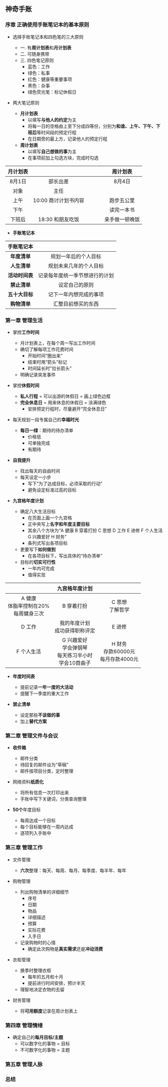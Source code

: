 ## 神奇手账

### 序章  正确使用手账笔记本的基本原则  

* 选择手账笔记本和四色笔的三大原则  
  * 一. 有**周计划表**和**月计划表**  
  * 二. 可随身携带  
  * 三. 四色笔记原则  
    * 蓝色：工作  
    * 绿色：私事  
    * 红色：健康等重要事项  
    * 黑色：杂事  
    * 绿色荧光笔：标记休假日  
    
* 两大笔记原则  
  * **月计划表**  
    * 以填写**与他人的约定**为主
    * 将每一日的空格由上至下分成四等份，分别为**和谁、上午、下午、下班后**等时间段的预定行程
    * 在日期旁的最上方，记录他人的预定行程    
  * **周计划表**  
    * 以填写**自己想做的事**为主  
    * 在事项前加上勾选方块，完成时勾选  
 
|  月计划表  |                    |        |        |       |   周计划表    |
| :------:  |     :-------:      |   ---  |   ---  |  ---  |   :----:     |
|   8月1日   |    部长出差         |        |        |       |    8月4日    |
|   对象     |      主任          |        |        |       |              |
|   上午     | 10:00 商讨计划书内容 |        |        |       |    跑步五公里 |
|   下午     |                    |        |        |       |   读完一本书  |
|   下班后   |  18:30 和朋友吃饭    |        |        |       | 亲手做一顿晚饭 |

* **手账笔记本**  

|  手账笔记本 |                            | 
| :------:   |     :-------:              | 
| **年度清单**    |  规划一年后的个人目标         |
| **人生清单**    |  规划未来几年的个人目标       |
| **活动时间表**   | 记录每年度统一季节想进行的计划 |
| **禁止清单**    |  设定自己的原则              |
| **五十大目标**   | 记下一年内想完成的事项        |
|  **购物清单**   |  汇整目前想买的东西           |
  
### 第一章  管理生活  

* 掌控**工作时间**  
  * 月计划表上，在每个周一写出工作时间  
  * 确切了解每项工作花费时间  
    * 开始时间“圈出来”  
    * 结束时用“箭头”标记  
    * 时间延长时"拉长箭头"  
  * 明确记录突发事件      
  
* 掌控**休假时间** 
  * **私人行程** = 可以出游的休假日 = 画上绿色边框  
  * **完全休息日** = 用来休息的休假日 = 涂满绿色
    * 安排预定行程时，尽量避开“完全休息日”
  
* 每天规划一段专属自己的**幸福时光**  
  * **每日一绿**：期待的待办清单  
    * 价格低
    * 可单独完成  
    * 有期待
   
* **自我提升**  
  * 找出每天的自由时间
  * 每天设定一小步
    * 写下“为了达成目标，必须采取的行动”  
    * 避免设定标准过高的目标
   
* **九宫格年度计划**   
  * 确定八大生活目标  
    * 在页面上画一个九宫格  
    * 正中央写上**名字和年度主要目标**  
    * 其余八个方块为“A 健康  B 穿着打扮  C 思想  D 工作  E 进修  F 个人生活  G 兴趣爱好  H 财务”  
    * 条列式写出各项目标
  * 更要写下**如何做到**  
    * 在各项目标下，写出具体的“待办清单”  
  * 目标的**切实可行性**  
    * 一年内可完成  
    * 值得实现  

|  | 九宫格年度计划     | | 
| :------:   |     :-------:   |   :-------:   | 
| A 健康 <br> 体脂率控制在20% <br> 每周健身三次  |  B 穿着打扮   | C 思想  <br> 了解哲学 |
| D 工作   |  我的年度计划 <br> 成功获得职称评定  | E 进修 |
| F 个人生活 | G 兴趣爱好 <br> 学会弹钢琴  <br> 每天练习半小时 <br> 学会10首曲子| H 财务 <br> 存款60000元 <br> 每月存款4000元|

* **年度时间表**
  * 提前记录**一年一度的大活动**  
  * 提醒下一季度的重大工作  
  
* **禁止清单**  
  * 设定那些**不该做的事**  
  * 加上**替代方案**  

### 第二章  管理文件与会议  

* **收件箱**  
  * 邮件分类
  * 待回复的邮件设为“草稿”  
  * 邮件按项目分类，定时整理

* 网络资料**纸质化**  
  * 将所有信息一次打印出来  
  * 手账中写下关键词，分类查询整理
  
* **50个**年度目标   
  * 每周达成一个目标  
  * 每个目标能够在一周内达成  
  * 逐项列入手账中  

### 第三章  管理工作  

* 文件管理  
  * **六次**整理：每天、每周、每月、每季度、每半年、每年

* 购物管理  
  * 列出购物清单的详细细节  
    * 序号
    * 日期
    * 物品
    * 详细描述
    * 预算
    * 实际花费
    * 入手日
  * 记录购物时的心情
    * 确定此次购物是**真实需求**还是**冲动消费**  
    
* 衣柜管理
  * 换季时整理衣柜
    * 每年的五月和十月
    * 提前进行时间安排，预计半天
  * 理智地决定衣物的去留
  
* 财务管理  
  * 将**可用额度**记录在周计划表上

### 第四章  管理情绪  

* 确定自己的**每月目标/主题**
  * 可以数字化的事物 = 目标  
  * 不可数字化的事物 = 主题
  
### 第五章  管理人脉  
  
### 总结  


